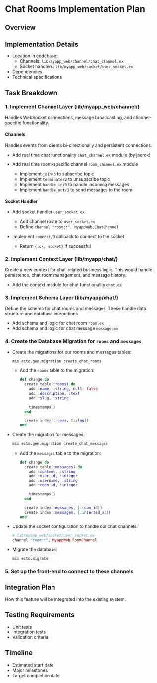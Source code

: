 # Chat Rooms Implementation Plan

## Overview

## Implementation Details
- Location in codebase:
  - Channels: `lib/myapp_web/channel/chat_channel.ex`
  - Socket handlers: `lib/myapp_web/socket/user_socket.ex`
- Dependencies
- Technical specifications

## Task Breakdown

### 1. Implement Channel Layer (lib/myapp_web/channel/)
Handles WebSocket connections, message broadcasting, and channel-specific functionality.

#### Channels
Handles events from clients bi-directionally and persistent connections.

- Add real time chat functionality `chat_channel.ex` module (by jaerok)

- Add real time room-specific channel `room_channel.ex` module
   - Implement `join/3` to subscribe topic
   - Implement `terminate/2` to unsubscribe topic
   - Implement `handle_in/3` to handle incoming messages
   - Implement `handle_out/3` to send messages to the room

#### Socket Handler
- Add socket handler `user_socket.ex`
   - Add channel route to `user_socket.ex`
   - Define `channel "room:*", MyappWeb.ChatChannel`

- Implement `connect/3` callback to connect to the socket
   - Return `{:ok, socket}` if successful

### 2. Implement Context Layer (lib/myapp/chat/)
Create a new context for chat-related business logic.
This would handle persistence, chat room management, and message history.

- Add the context module for chat functionality `chat.ex`

### 3. Implement Schema Layer (lib/myapp/chat/)
Define the schema for chat rooms and messages.
These handle data structure and database interactions.

- Add schema and logic for chat room `room.ex`
- Add schema and logic for chat message `message.ex`

### 4. Create the Database Migration for `rooms` and `messages`

- Create the migrations for our rooms and messages tables:
   ```bash
   mix ecto.gen.migration create_chat_rooms
   ```

   - Add the `rooms` table to the migration:
      ```elixir
      def change do
        create table(:rooms) do
          add :name, :string, null: false
          add :description, :text
          add :slug, :string

          timestamps()
        end

        create index(:rooms, [:slug])
      end
      ```

- Create the migration for messages:
   ```bash
   mix ecto.gen.migration create_chat_messages
   ```

   - Add the `messages` table to the migration:
      ```elixir
      def change do
        create table(:messages) do
          add :content, :string
          add :user_id, :integer
          add :username, :string
          add :room_id, :integer

          timestamps()
        end

        create index(:messages, [:room_id])
        create index(:messages, [:inserted_at])
      end
      ```

- Update the socket configuration to handle our chat channels:
   ```elixir
   # lib/myapp_web/socket/user_socket.ex
   channel "room:*", MyappWeb.RoomChannel
   ```

- Migrate the database:
   ```bash
   mix ecto.migrate
   ```

### 5. Set up the front-end to connect to these channels

## Integration Plan
How this feature will be integrated into the existing system.

## Testing Requirements
- Unit tests
- Integration tests
- Validation criteria

## Timeline
- Estimated start date
- Major milestones
- Target completion date

